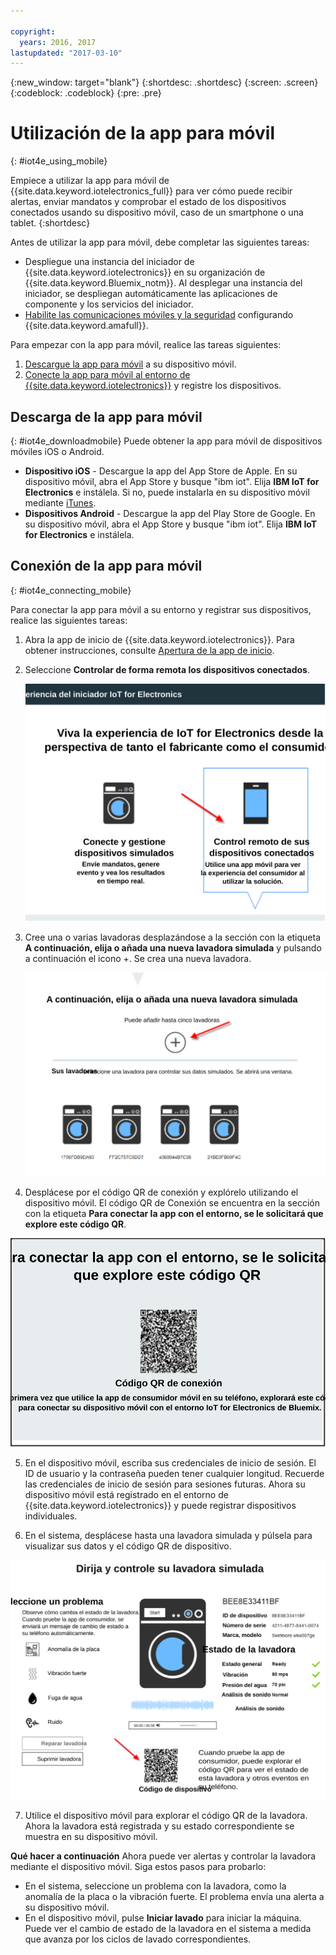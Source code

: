 ```yaml
---

copyright:
  years: 2016, 2017
lastupdated: "2017-03-10"
---
```


<!-- Common attributes used in the template are defined as follows: -->
{:new_window: target="blank"}
{:shortdesc: .shortdesc}
{:screen: .screen}
{:codeblock: .codeblock}
{:pre: .pre}

# Utilización de la app para móvil
{: #iot4e_using_mobile}

Empiece a utilizar la app para móvil de {{site.data.keyword.iotelectronics_full}} para ver cómo puede recibir alertas, enviar mandatos y comprobar el estado de los dispositivos conectados usando su dispositivo móvil, caso de un smartphone o una tablet.
{:shortdesc}

Antes de utilizar la app para móvil, debe completar las siguientes tareas:
  - Despliegue una instancia del iniciador de {{site.data.keyword.iotelectronics}} en su organización de {{site.data.keyword.Bluemix_notm}}. Al desplegar una instancia del iniciador, se despliegan automáticamente las aplicaciones de componente y los servicios del iniciador.
  - [Habilite las comunicaciones móviles y la seguridad](iotelectronics_config_mca.html) configurando {{site.data.keyword.amafull}}.

Para empezar con la app para móvil, realice las tareas siguientes:
1. [Descargue la app para móvil](#iot4e_downloadmobile) a su dispositivo móvil.
2. [Conecte la app para móvil al entorno de {{site.data.keyword.iotelectronics}}](#iot4e_connecting_mobile) y registre los dispositivos.


## Descarga de la app para móvil
{: #iot4e_downloadmobile}
Puede obtener la app para móvil de dispositivos móviles iOS o Android.
- **Dispositivo iOS** - Descargue la app del App Store de Apple.  En su dispositivo móvil, abra el App Store y busque "ibm iot". Elija **IBM IoT for Electronics** e instálela.  Si no, puede instalarla en su dispositivo móvil mediante [iTunes](https://itunes.apple.com/us/app/ibm-iot-for-electronics/id1103404928?ls=1&mt=8).
- **Dispositivos Android** - Descargue la app del Play Store de Google. En su dispositivo móvil, abra el App Store y busque "ibm iot". Elija **IBM IoT for Electronics** e instálela.

## Conexión de la app para móvil
{: #iot4e_connecting_mobile}

Para conectar la app para móvil a su entorno y registrar sus dispositivos, realice las siguientes tareas:

1. Abra la app de inicio de {{site.data.keyword.iotelectronics}}. Para obtener instrucciones, consulte [Apertura de la app de inicio](iot4ecreatingappliances.html#iot4e_openAppMain).

2. Seleccione **Controlar de forma remota los dispositivos conectados**.

    ![Experiencia del iniciador de {{site.data.keyword.iotelectronics}}](images/IoT4E_remotely_option.svg "Experiencia del iniciador de {{site.data.keyword.iotelectronics}}")

3. Cree una o varias lavadoras desplazándose a la sección con la etiqueta **A continuación, elija o añada una nueva lavadora simulada** y pulsando a continuación el icono +. Se crea una nueva lavadora.

    ![Añadir lavadora](images/IoT4E_add_washer.svg "Añadir lavadora")

4.	Desplácese por el código QR de conexión y explórelo utilizando el dispositivo móvil. El código QR de Conexión se encuentra en la sección con la etiqueta **Para conectar la app con el entorno, se le solicitará que explore este código QR**.

  ![Código QR de conexión.](images/iot4e_mobile_connect_QR.svg "Código QR de conexión {{site.data.keyword.iotelectronics}}")

5. En el dispositivo móvil, escriba sus credenciales de inicio de sesión. El ID de usuario y la contraseña pueden tener cualquier longitud. Recuerde las credenciales de inicio de sesión para sesiones futuras. Ahora su dispositivo móvil está registrado en el entorno de {{site.data.keyword.iotelectronics}} y puede registrar dispositivos individuales.

6. En el sistema, desplácese hasta una lavadora simulada y púlsela para visualizar sus datos y el código QR de dispositivo.

  ![Seleccione una lavadora.](images/IoT4E_mobile_washer_QR.svg "Seleccione una lavadora.")

7.	Utilice el dispositivo móvil para explorar el código QR de la lavadora. Ahora la lavadora está registrada y su estado correspondiente se muestra en su dispositivo móvil.

**Qué hacer a continuación**
Ahora puede ver alertas y controlar la lavadora mediante el dispositivo móvil. Siga estos pasos para probarlo:
  - En el sistema, seleccione un problema con la lavadora, como la anomalía de la placa o la vibración fuerte. El problema envía una alerta a su dispositivo móvil.
  - En el dispositivo móvil, pulse **Iniciar lavado** para iniciar la máquina. Puede ver el cambio de estado de la lavadora en el sistema a medida que avanza por los ciclos de lavado correspondientes.
